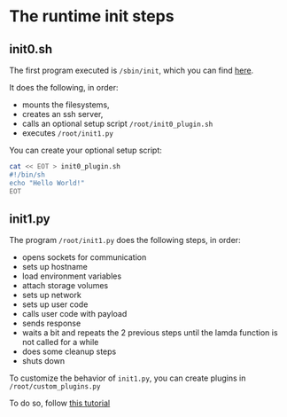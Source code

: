 # The runtime init steps

## init0.sh

The first program executed is `/sbin/init`, which you can find [here](/runtimes/aleph-debian-11-python-base).

It does the following, in order:
- mounts the filesystems,
- creates an ssh server,
- calls an optional setup script `/root/init0_plugin.sh`
- executes `/root/init1.py`

You can create your optional setup script:

```bash
cat << EOT > init0_plugin.sh
#!/bin/sh
echo "Hello World!"
EOT

```

## init1.py

The program `/root/init1.py` does the following steps, in order:

- opens sockets for communication
- sets up hostname
- load environment variables
- attach storage volumes
- sets up network
- sets up user code
- calls user code with payload
- sends response
- waits a bit and repeats the 2 previous steps until the lamda function is not called for a while
- does some cleanup steps
- shuts down


To customize the behavior of `init1.py`, you can create plugins in `/root/custom_plugins.py`

To do so, follow [this tutorial](./2-plugins.md)
